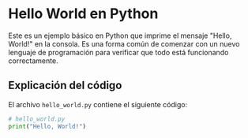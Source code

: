 # Hello World en Python

Este es un ejemplo básico en Python que imprime el mensaje "Hello, World!" en la consola. Es una forma común de comenzar con un nuevo lenguaje de programación para verificar que todo está funcionando correctamente.

## Explicación del código

El archivo `hello_world.py` contiene el siguiente código:

```python
# hello_world.py
print("Hello, World!")
